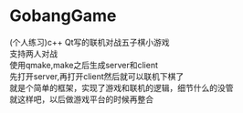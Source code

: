 # GobangGame
(个人练习)c++ Qt写的联机对战五子棋小游戏  
支持两人对战   
使用qmake,make之后生成server和client  
先打开server,再打开client然后就可以联机下棋了  
就是个简单的框架，实现了游戏和联机的逻辑，细节什么的没管  
就这样吧，以后做游戏平台的时候再整合  
